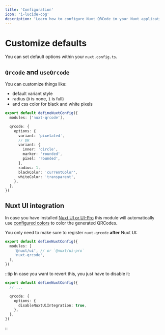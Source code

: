 ```yaml
---
title: 'Configuration'
icon: 'i-lucide-cog'
description: 'Learn how to configure Nuxt QRCode in your Nuxt application'
---
```



# Customize defaults

You can set default options within your `nuxt.config.ts`.

## `Qrcode` and `useQrcode`

You can customize things like:
- default variant style
- radius (`0` is none, `1` is full)
- and css color for black and white pixels

```ts
export default defineNuxtConfig({
  modules: ['nuxt-qrcode'],

  qrcode: {
    options: {
      variant: 'pixelated',
      // OR
      variant: {
        inner: 'circle',
        marker: 'rounded',
        pixel: 'rounded',
      },
      radius: 1,
      blackColor: 'currentColor',
      whiteColor: 'transparent',
    },
  },
})
```

## Nuxt UI integration

In case you have installed [Nuxt UI or UI-Pro](https://ui.nuxt.com) this module will automatically use [configured colors](https://ui.nuxt.com/getting-started/theme#colors) to color the generated QRCodes.

You only need to make sure to register `nuxt-qrcode` **after** Nuxt UI:

```ts
export default defineNuxtConfig({
  modules: [
    '@nuxt/ui', // or `@nuxt/ui-pro`
    'nuxt-qrcode',
  ],
})
```

::tip
In case you want to revert this, you just have to disable it:

```ts
export default defineNuxtConfig({
  // ...

  qrcode: {
    options: {
      disableNuxtUiIntegration: true,
    },
  },
})
```
::
